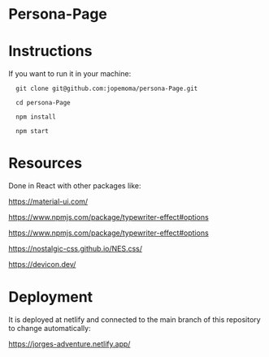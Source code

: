 # Persona-Page
# Instructions
  If you want to run it in your machine: 
  
      git clone git@github.com:jopemoma/persona-Page.git

      cd persona-Page
      
      npm install
      
      npm start
# Resources
Done in React with other packages like: 

https://material-ui.com/

https://www.npmjs.com/package/typewriter-effect#options

https://www.npmjs.com/package/typewriter-effect#options

https://nostalgic-css.github.io/NES.css/

https://devicon.dev/


# Deployment
  It is deployed at netlify and connected to the main branch of this repository to change automatically:

  https://jorges-adventure.netlify.app/


